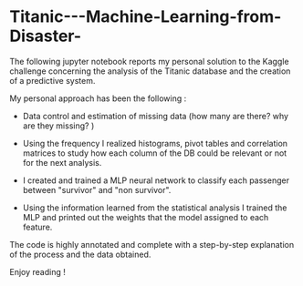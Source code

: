 # Titanic---Machine-Learning-from-Disaster-

The following jupyter notebook reports my personal solution to the Kaggle challenge concerning the analysis of the Titanic database and the creation of a predictive system. 

My personal approach has been the following : 

- Data control and estimation of missing data (how many are there? why are they missing? )

- Using the frequency I realized histograms, pivot tables and correlation matrices to study how each column of the DB could be relevant or not for the next analysis. 

- I created and trained a MLP neural network to classify each passenger between "survivor" and "non survivor". 

- Using the information learned from the statistical analysis I trained the MLP and printed out the weights that the model assigned to each feature. 

The code is highly annotated and complete with a step-by-step explanation of the process and the data obtained. 

Enjoy reading ! 

